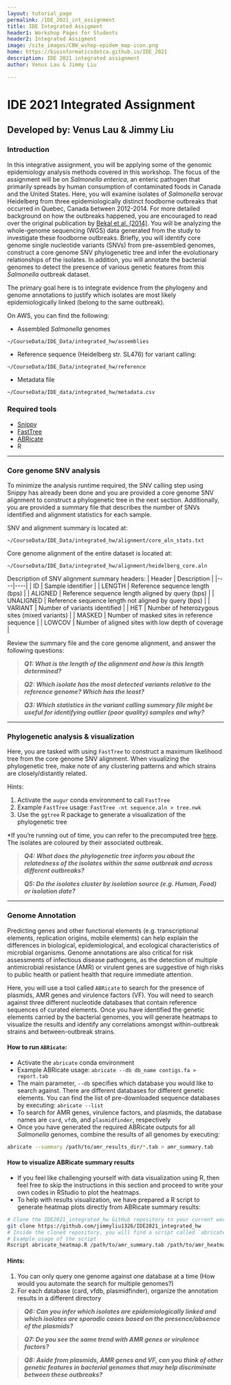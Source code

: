 ```yaml
---
layout: tutorial_page
permalink: /IDE_2021_int_assignment
title: IDE Integrated Assigment
header1: Workshop Pages for Students
header2: Integrated Assigment
image: /site_images/CBW_wshop-epidem_map-icon.png
home: https://bioinformaticsdotca.github.io/IDE_2021
description: IDE 2021 integrated assignment
author: Venus Lau & Jimmy Liu

---
```


# IDE 2021 Integrated Assignment
## Developed by: Venus Lau & Jimmy Liu

### Introduction

In this integrative assignment, you will be applying some of the genomic epidemiology analysis methods covered in this workshop. The focus of the assignment will be on *Salmonella enterica*, an enteric pathogen that primarily spreads by human consumption of contaminated foods in Canada and the United States. Here, you will examine isolates of *Salmonella* serovar Heidelberg from three epidemiologically distinct foodborne outbreaks that occurred in Quebec, Canada between 2012-2014. For more detailed background on how the outbreaks happened, you are encouraged to read over the original publication by [Bekal et al. (2014)](https://pubmed.ncbi.nlm.nih.gov/26582830/). You will be analyzing the whole-genome sequencing (WGS) data generated from the study to investigate these foodborne outbreaks. Briefly, you will identify core genome single nucleotide variants (SNVs) from pre-assembled genomes, construct a core genome SNV phylogenetic tree and infer the evolutionary relationships of the isolates. In addition, you will annotate the bacterial genomes to detect the presence of various genetic features from this *Salmonella* outbreak dataset.

The primary goal here is to integrate evidence from the phylogeny and genome annotations to justify which isolates are most likely epidemiologically linked (belong to the same outbreak).


On AWS, you can find the following:

* Assembled *Salmonella* genomes
```
~/CourseData/IDE_Data/integrated_hw/assemblies
```

* Reference sequence (Heidelberg str. SL476) for variant calling:
```
~/CourseData/IDE_Data/integrated_hw/reference
```

* Metadata file
```
~/CourseData/IDE_data/integrated_hw/metadata.csv
```

### Required tools
* [Snippy](https://github.com/tseemann/snippy)
* [FastTree](http://www.microbesonline.org/fasttree/)
* [ABRicate](https://github.com/tseemann/abricate)
* R

___

### Core genome SNV analysis
To minimize the analysis runtime required, the SNV calling step using Snippy has already been done and you are provided a core genome SNV alignment to construct a phylogenetic tree in the next section. Additionally, you are provided a summary file that describes the number of SNVs identified and alignment statistics for each sample.

SNV and alignment summary is located at:
```
~/CourseData/IDE_Data/integrated_hw/alignment/core_aln_stats.txt
```

Core genome alignment of the entire dataset is located at:
```
~/CourseData/IDE_Data/integrated_hw/alignment/heidelberg_core.aln
```

Description of SNV alignment summary headers:
| Header | Description |
|----|----|
| ID | Sample identifier |
| LENGTH | Reference sequence length (bps) |
| ALIGNED | Reference sequence length aligned by query (bps) |
| UNALIGNED | Reference sequence length not aligned by query (bps) |
| VARIANT | Number of variants identified |
| HET | Number of heterozygous sites (mixed variants) |
| MASKED | Number of masked sites in reference sequence |
| LOWCOV | Number of aligned sites with low depth of coverage |

Review the summary file and the core genome alignment, and answer the following questions:

> ***Q1: What is the length of the alignment and how is this length determined?***

> ***Q2: Which isolate has the most detected variants relative to the reference genome? Which has the least?***

> ***Q3: Which statistics in the variant calling summary file might be useful for identifying outlier (poor quality) samples and why?***

___
### Phylogenetic analysis & visualization

Here, you are tasked with using `FastTree` to construct a maximum likelihood tree from the core genome SNV alignment. When visualizing the phylogenetic tree, make note of any clustering patterns and which strains are closely/distantly related.

Hints:
1. Activate the `augur` conda environment to call `FastTree`
2. Example `FastTree` usage: `FastTree -nt sequence.aln > tree.nwk`
3. Use the `ggtree` R package to generate a visualization of the phylogenetic tree

*If you’re running out of time, you can refer to the precomputed tree [here](https://microreact.org/project/uMwV8YcgBGtHEFuMBWqBes/d8f6d8a4). The isolates are coloured by their associated outbreak.

> ***Q4: What does the phylogenetic tree inform you about the relatedness of the isolates within the same outbreak and across different outbreaks?***

> ***Q5: Do the isolates cluster by isolation source (e.g. Human, Food) or isolation date?***

___
### Genome Annotation
Predicting genes and other functional elements (e.g. transcriptional elements, replication origins, mobile elements) can help explain the differences in biological, epidemiological, and ecological characteristics of microbial organisms. Genome annotations are also critical for risk assessments of infectious disease pathogens, as the detection of multiple antimicrobial resistance (AMR) or virulent genes are suggestive of high risks to public health or patient health that require immediate attention. 

Here, you will use a tool called `ABRicate` to search for the presence of plasmids, AMR genes and virulence factors (VF). You will need to search against three different nucleotide databases that contain reference sequences of curated elements. Once you have identified the genetic elements carried by the bacterial genomes, you will generate heatmaps to visualize the results and identify any correlations amongst within-outbreak strains and between-outbreak strains.

#### How to run `ABRicate`:
* Activate the `abricate` conda environment
* Example ABRicate usage: `abricate --db db_name contigs.fa > report.tab`
* The main parameter, `--db` specifies which database you would like to search against. There are different databases for different genetic elements. You can find the list of pre-downloaded sequence databases by executing: `abricate --list`
* To search for AMR genes, virulence factors, and plasmids, the database names are `card`, `vfdb`, and `plasmidfinder`, respectively
* Once you have generated the required ABRicate outputs for all *Salmonella* genomes, combine the results of all genomes by executing: 
```bash
abricate --summary /path/to/amr_results_dir/*.tab > amr_summary.tab
```
#### How to visualize ABRicate summary results
* If you feel like challenging yourself with data visualization using R, then feel free to skip the instructions in this section and proceed to write your own codes in RStudio to plot the heatmaps.
* To help with results visualization, we have prepared a R script to generate heatmap plots directly from ABRicate summary results:
```bash
# Clone the IDE2021_integrated_hw GitHub repository to your current working directory
git clone https://github.com/jimmyliu1326/IDE2021_integrated_hw
# Inside the cloned repository, you will find a script called `abricate_heatmap.R`
# Example usage of the script
Rscript abricate_heatmap.R /path/to/amr_summary.tab /path/to/amr_heatmap.png
```

#### Hints:
1. You can only query one genome against one database at a time (How would you automate the search for multiple genomes?)
2. For each database (card, vfdb, plasmidfinder), organize the annotation results in a different directory 

> ***Q6: Can you infer which isolates are epidemiologically linked and which isolates are sporadic cases based on the presence/absence of the plasmids?***

> ***Q7: Do you see the same trend with AMR genes or virulence factors?***

> ***Q8: Aside from plasmids, AMR genes and VF, can you think of other genetic features in bacterial genomes that may help discriminate between these outbreaks?***

